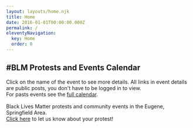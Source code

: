 ```yaml
---
layout: layouts/home.njk
title: Home
date: 2016-01-01T00:00:00.000Z
permalink: /
eleventyNavigation:
  key: Home
  order: 0
---
```



## #BLM Protests and Events Calendar
<!-- <div class="btr-image" style="background-image: url('/static/img/blm-kids.jpg');"></div> -->
<div>Click on the name of the event to see more details. All links in event details are public posts, you don't have to be logged in to view. <br>For pasts events see the <a href="https://calendar.google.com/calendar/embed?src=ohmdb20qqvfkk9gj53tgi73stk%40group.calendar.google.com&ctz=America%2FLos_Angeles" target="_blank">full calendar</a>.</div>
<div id="calendar" class="fc fc-ltr fc-unthemed" style="margin: 16px 0;"></div>
<div>Black Lives Matter protests and community events in the Eugene, Springfield Area.<br> <a href="/contact/">Click here</a> to let us know about your protest!</div>
